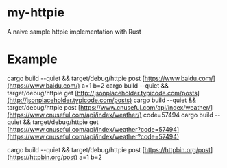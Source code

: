 # my-httpie

A naive sample httpie implementation with Rust

# Example

cargo build --quiet && target/debug/httpie post [https://www.baidu.com/](https://www.baidu.com/) a=1 b=2 
cargo build --quiet && target/debug/httpie get [http://jsonplaceholder.typicode.com/posts](http://jsonplaceholder.typicode.com/posts) 
cargo build --quiet && target/debug/httpie post [https://www.cnuseful.com/api/index/weather/](https://www.cnuseful.com/api/index/weather/) code=57494 cargo build --quiet && target/debug/httpie get [https://www.cnuseful.com/api/index/weather?code=57494](https://www.cnuseful.com/api/index/weather?code=57494)

cargo build --quiet && target/debug/httpie post [https://httpbin.org/post](https://httpbin.org/post) a=1 b=2

